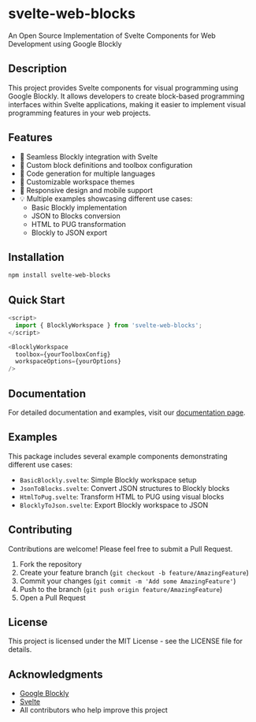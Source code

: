 # svelte-web-blocks
An Open Source Implementation of Svelte Components for Web Development using Google Blockly

## Description
This project provides Svelte components for visual programming using Google Blockly. It allows developers to create block-based programming interfaces within Svelte applications, making it easier to implement visual programming features in your web projects.

## Features
- 🔌 Seamless Blockly integration with Svelte
- 🧩 Custom block definitions and toolbox configuration
- 📝 Code generation for multiple languages
- 🎨 Customizable workspace themes
- 📱 Responsive design and mobile support
- 💡 Multiple examples showcasing different use cases:
  - Basic Blockly implementation
  - JSON to Blocks conversion
  - HTML to PUG transformation
  - Blockly to JSON export

## Installation

```bash
npm install svelte-web-blocks
```

## Quick Start

```javascript
<script>
  import { BlocklyWorkspace } from 'svelte-web-blocks';
</script>

<BlocklyWorkspace 
  toolbox={yourToolboxConfig}
  workspaceOptions={yourOptions}
/>
```

## Documentation

For detailed documentation and examples, visit our [documentation page](#).

## Examples

This package includes several example components demonstrating different use cases:

- `BasicBlockly.svelte`: Simple Blockly workspace setup
- `JsonToBlocks.svelte`: Convert JSON structures to Blockly blocks
- `HtmlToPug.svelte`: Transform HTML to PUG using visual blocks
- `BlocklyToJson.svelte`: Export Blockly workspace to JSON

## Contributing

Contributions are welcome! Please feel free to submit a Pull Request.

1. Fork the repository
2. Create your feature branch (`git checkout -b feature/AmazingFeature`)
3. Commit your changes (`git commit -m 'Add some AmazingFeature'`)
4. Push to the branch (`git push origin feature/AmazingFeature`)
5. Open a Pull Request

## License

This project is licensed under the MIT License - see the LICENSE file for details.

## Acknowledgments

- [Google Blockly](https://developers.google.com/blockly)
- [Svelte](https://svelte.dev/)
- All contributors who help improve this project